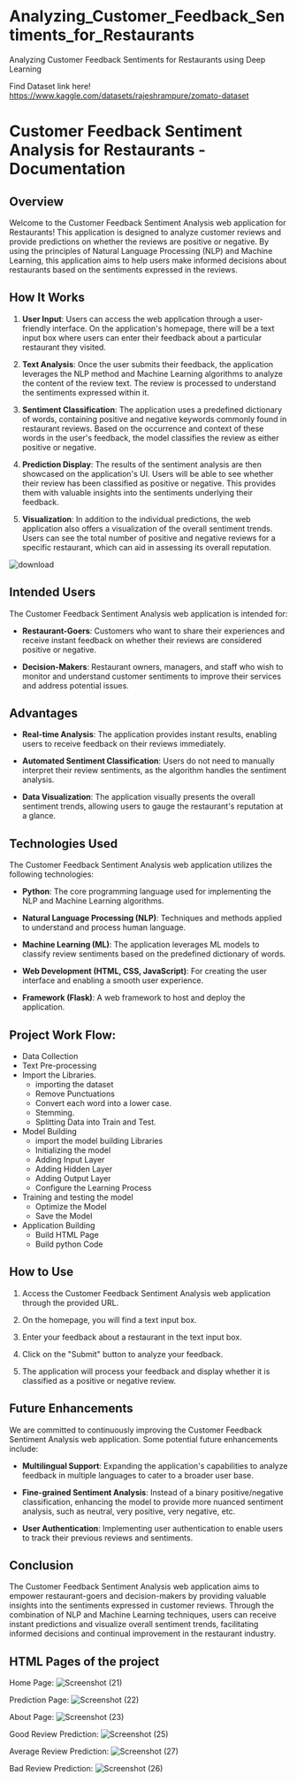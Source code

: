 # Analyzing_Customer_Feedback_Sentiments_for_Restaurants
Analyzing Customer Feedback Sentiments for Restaurants using Deep Learning

Find Dataset link here! https://www.kaggle.com/datasets/rajeshrampure/zomato-dataset

# Customer Feedback Sentiment Analysis for Restaurants - Documentation

## Overview

Welcome to the Customer Feedback Sentiment Analysis web application for Restaurants! This application is designed to analyze customer reviews and provide predictions on whether the reviews are positive or negative. By using the principles of Natural Language Processing (NLP) and Machine Learning, this application aims to help users make informed decisions about restaurants based on the sentiments expressed in the reviews.

## How It Works

1. **User Input**: Users can access the web application through a user-friendly interface. On the application's homepage, there will be a text input box where users can enter their feedback about a particular restaurant they visited.

2. **Text Analysis**: Once the user submits their feedback, the application leverages the NLP method and Machine Learning algorithms to analyze the content of the review text. The review is processed to understand the sentiments expressed within it.

3. **Sentiment Classification**: The application uses a predefined dictionary of words, containing positive and negative keywords commonly found in restaurant reviews. Based on the occurrence and context of these words in the user's feedback, the model classifies the review as either positive or negative.

4. **Prediction Display**: The results of the sentiment analysis are then showcased on the application's UI. Users will be able to see whether their review has been classified as positive or negative. This provides them with valuable insights into the sentiments underlying their feedback.

5. **Visualization**: In addition to the individual predictions, the web application also offers a visualization of the overall sentiment trends. Users can see the total number of positive and negative reviews for a specific restaurant, which can aid in assessing its overall reputation.

![download](https://github.com/yp723/Analyzing_Customer_Feedback_Sentiments_for_Restaurants/assets/81978809/6b406447-59ba-4660-87bc-4d123d0a8beb)

## Intended Users

The Customer Feedback Sentiment Analysis web application is intended for:

- **Restaurant-Goers**: Customers who want to share their experiences and receive instant feedback on whether their reviews are considered positive or negative.

- **Decision-Makers**: Restaurant owners, managers, and staff who wish to monitor and understand customer sentiments to improve their services and address potential issues.

## Advantages

- **Real-time Analysis**: The application provides instant results, enabling users to receive feedback on their reviews immediately.

- **Automated Sentiment Classification**: Users do not need to manually interpret their review sentiments, as the algorithm handles the sentiment analysis.

- **Data Visualization**: The application visually presents the overall sentiment trends, allowing users to gauge the restaurant's reputation at a glance.

## Technologies Used

The Customer Feedback Sentiment Analysis web application utilizes the following technologies:

- **Python**: The core programming language used for implementing the NLP and Machine Learning algorithms.

- **Natural Language Processing (NLP)**: Techniques and methods applied to understand and process human language.

- **Machine Learning (ML)**: The application leverages ML models to classify review sentiments based on the predefined dictionary of words.

- **Web Development (HTML, CSS, JavaScript)**: For creating the user interface and enabling a smooth user experience.

- **Framework (Flask)**: A web framework to host and deploy the application.

## Project Work Flow:

- Data Collection
- Text Pre-processing
- Import the Libraries.
  - importing the dataset
  - Remove Punctuations
  - Convert each word into a lower case.
  - Stemming.
  - Splitting Data into Train and Test.
- Model Building
  - import the model building Libraries
  - Initializing the model
  - Adding Input Layer
  - Adding Hidden Layer
  - Adding Output Layer
  - Configure the Learning Process
- Training and testing the model
  - Optimize the Model
  - Save the Model
- Application Building
  - Build HTML Page
  - Build python Code

## How to Use

1. Access the Customer Feedback Sentiment Analysis web application through the provided URL.

2. On the homepage, you will find a text input box.

3. Enter your feedback about a restaurant in the text input box.

4. Click on the "Submit" button to analyze your feedback.

5. The application will process your feedback and display whether it is classified as a positive or negative review.

## Future Enhancements

We are committed to continuously improving the Customer Feedback Sentiment Analysis web application. Some potential future enhancements include:

- **Multilingual Support**: Expanding the application's capabilities to analyze feedback in multiple languages to cater to a broader user base.

- **Fine-grained Sentiment Analysis**: Instead of a binary positive/negative classification, enhancing the model to provide more nuanced sentiment analysis, such as neutral, very positive, very negative, etc.

- **User Authentication**: Implementing user authentication to enable users to track their previous reviews and sentiments.

## Conclusion

The Customer Feedback Sentiment Analysis web application aims to empower restaurant-goers and decision-makers by providing valuable insights into the sentiments expressed in customer reviews. Through the combination of NLP and Machine Learning techniques, users can receive instant predictions and visualize overall sentiment trends, facilitating informed decisions and continual improvement in the restaurant industry.

## HTML Pages of the project

Home Page:
![Screenshot (21)](https://github.com/yp723/Analyzing_Customer_Feedback_Sentiments_for_Restaurants/assets/81978809/d3919981-8d37-4b8e-84bd-8880778f9d78)

Prediction Page:
![Screenshot (22)](https://github.com/yp723/Analyzing_Customer_Feedback_Sentiments_for_Restaurants/assets/81978809/ae4e232b-e210-47d1-a56a-a8b930df77e9)

About Page:
![Screenshot (23)](https://github.com/yp723/Analyzing_Customer_Feedback_Sentiments_for_Restaurants/assets/81978809/9d114f6c-b6ef-41b2-b90e-7f51df284761)

Good Review Prediction:
![Screenshot (25)](https://github.com/yp723/Analyzing_Customer_Feedback_Sentiments_for_Restaurants/assets/81978809/a03fb3e7-f1db-4e45-945c-19706b55a843)

Average Review Prediction:
![Screenshot (27)](https://github.com/yp723/Analyzing_Customer_Feedback_Sentiments_for_Restaurants/assets/81978809/c81343dc-1b82-4f61-a0a7-05ee62a8df81)

Bad Review Prediction:
![Screenshot (26)](https://github.com/yp723/Analyzing_Customer_Feedback_Sentiments_for_Restaurants/assets/81978809/1b1ea4cf-2cc8-4295-a459-2a9bbc4b4ccd)
